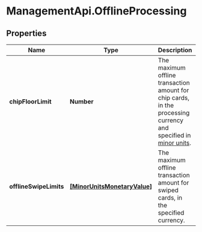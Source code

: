 # ManagementApi.OfflineProcessing

## Properties

Name | Type | Description | Notes
------------ | ------------- | ------------- | -------------
**chipFloorLimit** | **Number** | The maximum offline transaction amount for chip cards, in the processing currency and specified in [minor units](https://docs.adyen.com/development-resources/currency-codes). | [optional] 
**offlineSwipeLimits** | [**[MinorUnitsMonetaryValue]**](MinorUnitsMonetaryValue.md) | The maximum offline transaction amount for swiped cards, in the specified currency. | [optional] 


